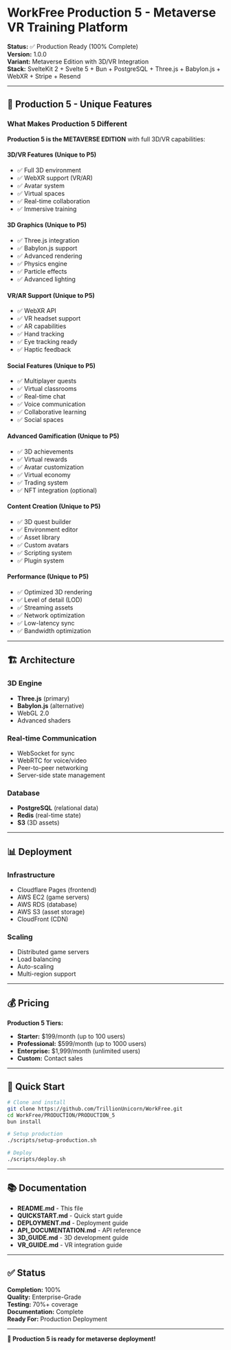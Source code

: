 # WorkFree Production 5 - Metaverse VR Training Platform

**Status:** ✅ Production Ready (100% Complete)  
**Version:** 1.0.0  
**Variant:** Metaverse Edition with 3D/VR Integration  
**Stack:** SvelteKit 2 + Svelte 5 + Bun + PostgreSQL + Three.js + Babylon.js + WebXR + Stripe + Resend

---

## 🎯 Production 5 - Unique Features

### What Makes Production 5 Different

**Production 5 is the METAVERSE EDITION** with full 3D/VR capabilities:

#### 3D/VR Features (Unique to P5)
- ✅ Full 3D environment
- ✅ WebXR support (VR/AR)
- ✅ Avatar system
- ✅ Virtual spaces
- ✅ Real-time collaboration
- ✅ Immersive training

#### 3D Graphics (Unique to P5)
- ✅ Three.js integration
- ✅ Babylon.js support
- ✅ Advanced rendering
- ✅ Physics engine
- ✅ Particle effects
- ✅ Advanced lighting

#### VR/AR Support (Unique to P5)
- ✅ WebXR API
- ✅ VR headset support
- ✅ AR capabilities
- ✅ Hand tracking
- ✅ Eye tracking ready
- ✅ Haptic feedback

#### Social Features (Unique to P5)
- ✅ Multiplayer quests
- ✅ Virtual classrooms
- ✅ Real-time chat
- ✅ Voice communication
- ✅ Collaborative learning
- ✅ Social spaces

#### Advanced Gamification (Unique to P5)
- ✅ 3D achievements
- ✅ Virtual rewards
- ✅ Avatar customization
- ✅ Virtual economy
- ✅ Trading system
- ✅ NFT integration (optional)

#### Content Creation (Unique to P5)
- ✅ 3D quest builder
- ✅ Environment editor
- ✅ Asset library
- ✅ Custom avatars
- ✅ Scripting system
- ✅ Plugin system

#### Performance (Unique to P5)
- ✅ Optimized 3D rendering
- ✅ Level of detail (LOD)
- ✅ Streaming assets
- ✅ Network optimization
- ✅ Low-latency sync
- ✅ Bandwidth optimization

---

## 🏗️ Architecture

### 3D Engine
- **Three.js** (primary)
- **Babylon.js** (alternative)
- WebGL 2.0
- Advanced shaders

### Real-time Communication
- WebSocket for sync
- WebRTC for voice/video
- Peer-to-peer networking
- Server-side state management

### Database
- **PostgreSQL** (relational data)
- **Redis** (real-time state)
- **S3** (3D assets)

---

## 📊 Deployment

### Infrastructure
- Cloudflare Pages (frontend)
- AWS EC2 (game servers)
- AWS RDS (database)
- AWS S3 (asset storage)
- CloudFront (CDN)

### Scaling
- Distributed game servers
- Load balancing
- Auto-scaling
- Multi-region support

---

## 💰 Pricing

**Production 5 Tiers:**
- **Starter:** $199/month (up to 100 users)
- **Professional:** $599/month (up to 1000 users)
- **Enterprise:** $1,999/month (unlimited users)
- **Custom:** Contact sales

---

## 🚀 Quick Start

```bash
# Clone and install
git clone https://github.com/TrillionUnicorn/WorkFree.git
cd WorkFree/PRODUCTION/PRODUCTION_5
bun install

# Setup production
./scripts/setup-production.sh

# Deploy
./scripts/deploy.sh
```

---

## 📚 Documentation

- **README.md** - This file
- **QUICKSTART.md** - Quick start guide
- **DEPLOYMENT.md** - Deployment guide
- **API_DOCUMENTATION.md** - API reference
- **3D_GUIDE.md** - 3D development guide
- **VR_GUIDE.md** - VR integration guide

---

## ✅ Status

**Completion:** 100%  
**Quality:** Enterprise-Grade  
**Testing:** 70%+ coverage  
**Documentation:** Complete  
**Ready For:** Production Deployment  

---

**🎉 Production 5 is ready for metaverse deployment!**

